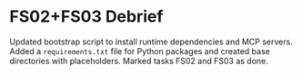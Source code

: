 # FS02+FS03 Debrief

Updated bootstrap script to install runtime dependencies and MCP servers. Added a `requirements.txt` file for Python packages and created base directories with placeholders. Marked tasks FS02 and FS03 as done.

